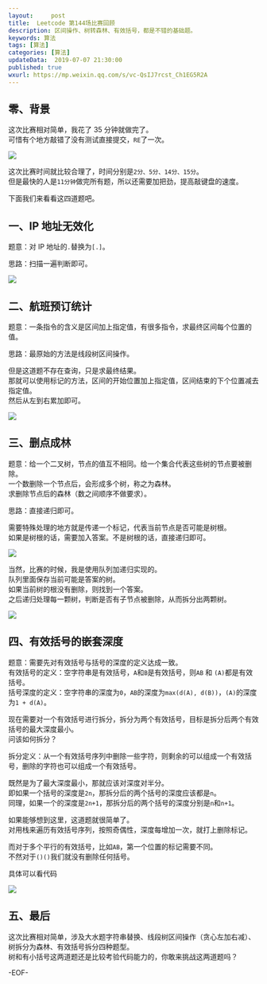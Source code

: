 ```yaml
---   
layout:     post  
title:  Leetcode 第144场比赛回顾  
description: 区间操作、树转森林、有效括号，都是不错的基础题。  
keywords: 算法  
tags: [算法]    
categories: [算法]  
updateData:  2019-07-07 21:30:00  
published: true  
wxurl: https://mp.weixin.qq.com/s/vc-QsIJ7rcst_Ch1EG5R2A  
---  
```



## 零、背景  


这次比赛相对简单，我花了 35 分钟就做完了。  
可惜有个地方敲错了没有测试直接提交，`RE`了一次。  


![](//res2019.tiankonguse.com/images/2019/07/07/001.png)


这次比赛时间就比较合理了，时间分别是`2分、5分、14分、15分`。  
但是最快的人是`11分钟`做完所有题，所以还需要加把劲，提高敲键盘的速度。  


下面我们来看看这四道题吧。  


## 一、IP 地址无效化  


题意：对 IP 地址的`.`替换为`[.]`。  


思路：扫描一遍判断即可。  


![](//res2019.tiankonguse.com/images/2019/07/07/002.png)


## 二、航班预订统计  


题意：一条指令的含义是区间加上指定值，有很多指令，求最终区间每个位置的值。  


思路：最原始的方法是线段树区间操作。  


但是这道题不存在查询，只是求最终结果。  
那就可以使用标记的方法，区间的开始位置加上指定值，区间结束的下个位置减去指定值。  
然后从左到右累加即可。  


![](//res2019.tiankonguse.com/images/2019/07/07/003.png)



## 三、删点成林  


题意：给一个二叉树，节点的值互不相同。给一个集合代表这些树的节点要被删除。  
一个数删除一个节点后，会形成多个树，称之为森林。  
求删除节点后的森林（数之间顺序不做要求）。  


思路：直接递归即可。  


需要特殊处理的地方就是传递一个标记，代表当前节点是否可能是树根。  
如果是树根的话，需要加入答案。不是树根的话，直接递归即可。  


![](//res2019.tiankonguse.com/images/2019/07/07/004.png)


当然，比赛的时候，我是使用队列加递归实现的。  
队列里面保存当前可能是答案的树。  
如果当前树的根没有删除，则找到一个答案。  
之后递归处理每一颗树，判断是否有子节点被删除，从而拆分出两颗树。  


![](//res2019.tiankonguse.com/images/2019/07/07/005.png)



## 四、有效括号的嵌套深度  


题意：需要先对有效括号与括号的深度的定义达成一致。  
有效括号的定义：空字符串是有效括号，`A`和`B`是有效括号，则`AB` 和 `(A)`都是有效括号。  
括号深度的定义：空字符串的深度为`0`，`AB`的深度为`max(d(A), d(B))`，`(A)`的深度为`1 + d(A)`。  


现在需要对一个有效括号进行拆分，拆分为两个有效括号，目标是拆分后两个有效括号的最大深度最小。  
问该如何拆分？  


拆分定义：从一个有效括号序列中删除一些字符，则剩余的可以组成一个有效括号，删除的字符也可以组成一个有效括号。  


既然是为了最大深度最小，那就应该对深度对半分。  
即如果一个括号的深度是`2n`，那拆分后的两个括号的深度应该都是`n`。  
同理，如果一个的深度是`2n+1`，那拆分后的两个括号的深度分别是`n`和`n+1`。  


如果能够想到这里，这道题就很简单了。  
对用栈来遍历有效括号序列，按照奇偶性，深度每增加一次，就打上删除标记。  


而对于多个平行的有效括号，比如`AB`，第一个位置的标记需要不同。  
不然对于`()()`我们就没有删除任何括号。  


具体可以看代码  


![](//res2019.tiankonguse.com/images/2019/07/07/006.png)


## 五、最后  


这次比赛相对简单，涉及大水题字符串替换、线段树区间操作（贪心左加右减）、树拆分为森林、有效括号拆分四种题型。  
树和有小括号这两道题还是比较考验代码能力的，你敢来挑战这两道题吗？  


-EOF-  

